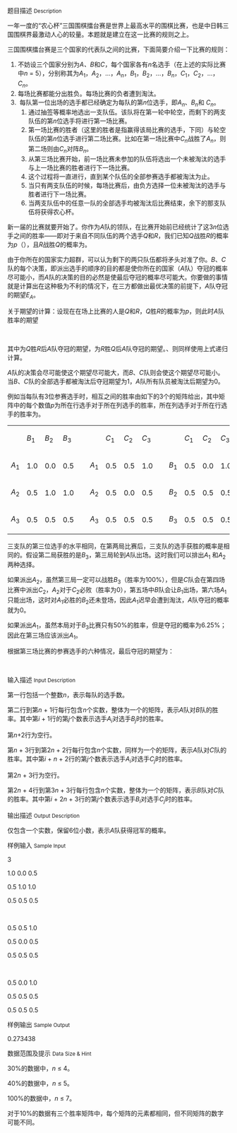 <div class="panel panel-default">
<div class="area-title">
<span>
题目描述
<small>Description</small>
</span></div>
<div class="panel-body">

<p>一年一度的“农心杯”三国围棋擂台赛是世界上最高水平的围棋比赛，也是中日韩三国围棋界最激动人心的较量。本题就是建立在这一比赛的规则之上。</p>
<p>三国围棋擂台赛是三个国家的代表队之间的比赛，下面简要介绍一下比赛的规则：</p>
<ol>
<li>不妨设三个国家分别为<em>A</em><em>、B</em>和<em>C</em>，每个国家各有<em>n</em>名选手（在上述的实际比赛中<em>n</em> = 5），分别称其为<em>A</em><sub>1</sub>，<em>A</em><sub>2</sub>，…，<em>A<sub>n</sub></em>，<em>B</em><sub>1</sub>，<em>B</em><sub>2</sub>，…，<em>B<sub>n</sub></em>，<em>C</em><sub>1</sub>，<em>C</em><sub>2</sub>，…，<em>C<sub>n</sub></em>。</li>
<li>每场比赛都能分出胜负。每场比赛的负者遭到淘汰。</li>
<li> 每队第一位出场的选手都已经确定为每队的第<em>n</em>位选手，即<em>A<sub>n</sub></em>、<em>B<sub>n</sub></em>和 <em>C<sub>n</sub></em>。<ol>
<li>通过抽签等概率地选出一支队伍。该队将在第一轮中轮空，而剩下的两支队伍的第<em>n</em>位选手将进行第一场比赛。</li>
<li>第一场比赛的胜者（这里的胜者是指赢得该局比赛的选手，下同）与轮空队伍的第<em>n</em>位选手进行第二场比赛。比如在第一场比赛中<em>C<sub>n</sub></em>战胜了<em>A<sub>n</sub></em>，则第二场则由<em>C<sub>n</sub></em>对阵<em>B<sub>n</sub></em>。</li>
<li>从第三场比赛开始，前一场比赛未参加的队伍将选出一个未被淘汰的选手与上一场比赛的胜者进行下一场比赛。</li>
<li>这个过程将一直进行，直到某个队伍的全部参赛选手都被淘汰为止。</li>
<li>当只有两支队伍的时候，每场比赛后，由负方选择一位未被淘汰的选手与胜者进行下一场比赛。</li>
<li>当两支队伍中的任意一队的全部选手均被淘汰后比赛结束，余下的那支队伍将获得农心杯。</li>
</ol></li>
</ol>
<p>新一届的比赛就要开始了。你作为<em>A</em>队的领队，在比赛开始前已经统计了这3<em>n</em>位选手之间的胜率——即对于来自不同队伍的两个选手<em>Q</em>和<em>R</em>，我们已知<em>Q</em>战胜<em>R</em>的概率为<em>p</em>（），且<em>R</em>战胜<em>Q</em>的概率为。</p>
<p>由于你所在的国家实力超群，可以认为剩下的两只队伍都将矛头对准了你。<em>B</em>、<em>C</em>队的每个决策，即派出选手的顺序的目的都是使你所在的国家（<em>A</em>队）夺冠的概率尽可能小，而<em>A</em>队的决策的目的必然是使最后夺冠的概率尽可能大。你要做的事情就是计算出在这种极为不利的情况下，在三方都做出最优决策的前提下，<em>A</em>队夺冠的期望<em>E<sub>A</sub></em>。</p>
<p>关于期望的计算：设现在在场上比赛的人是<em>Q</em>和<em>R</em>，<em>Q</em>胜<em>R</em>的概率为<em>p</em>，则此时<em>A</em>队胜率的期望</p>
<p> </p>
<p>其中为<em>Q</em>胜<em>R</em>后<em>A</em>队夺冠的期望，为<em>R</em>胜<em>Q</em>后<em>A</em>队夺冠的期望。、则同样使用上式递归计算。</p>
<p><em>A</em>队的决策会尽可能使这个期望尽可能大，而<em>B</em>、<em>C</em>队则会使这个期望尽可能小。当<em>B</em>、<em>C</em>队的全部选手都被淘汰后夺冠期望为1，<em>A</em>队所有队员被淘汰后期望为0。</p>
<p>例如当每队有3位参赛选手时，相互之间的胜率由如下的3个的矩阵给出，其中矩阵中的每个数值<em>p</em>为所在行选手对于所在列选手的胜率，所在列选手对于所在行选手的胜率为。</p>
<table border="0" cellpadding="0" cellspacing="0">
<tbody>
<tr>
<td width="32">
<p> </p>
</td>
<td width="34">
<p><em>B</em><sub>1</sub></p>
</td>
<td width="34">
<p><em>B</em><sub>2</sub></p>
</td>
<td width="34">
<p><em>B</em><sub>3</sub></p>
</td>
<td valign="top" width="34">
<p> </p>
</td>
<td width="34">
<p> </p>
</td>
<td width="34">
<p><em>C</em><sub>1</sub></p>
</td>
<td width="34">
<p><em>C</em><sub>2</sub></p>
</td>
<td width="34">
<p><em>C</em><sub>3</sub></p>
</td>
<td valign="top" width="34">
<p> </p>
</td>
<td width="34">
<p> </p>
</td>
<td width="34">
<p><em>C</em><sub>1</sub></p>
</td>
<td width="34">
<p><em>C</em><sub>2</sub></p>
</td>
<td width="34">
<p><em>C</em><sub>3</sub></p>
</td>
</tr>
<tr>
<td width="32">
<p><em>A</em><sub>1</sub><em></em></p>
</td>
<td width="34">
<p>1.0</p>
</td>
<td width="34">
<p>0.0</p>
</td>
<td width="34">
<p>0.5</p>
</td>
<td valign="top" width="34">
<p><em> </em></p>
</td>
<td width="34">
<p><em>A</em><sub>1</sub></p>
</td>
<td width="34">
<p>0.5</p>
</td>
<td width="34">
<p>0.5</p>
</td>
<td width="34">
<p>1.0</p>
</td>
<td valign="top" width="34">
<p><em> </em></p>
</td>
<td width="34">
<p><em>B</em><sub>1</sub></p>
</td>
<td width="34">
<p>0.5</p>
</td>
<td width="34">
<p>0.0</p>
</td>
<td width="34">
<p>1.0</p>
</td>
</tr>
<tr>
<td width="32">
<p><em>A</em><sub>2</sub></p>
</td>
<td width="34">
<p>0.5</p>
</td>
<td width="34">
<p>1.0</p>
</td>
<td width="34">
<p>1.0</p>
</td>
<td valign="top" width="34">
<p><em> </em></p>
</td>
<td width="34">
<p><em>A</em><sub>2</sub></p>
</td>
<td width="34">
<p>0.5</p>
</td>
<td width="34">
<p>0.0</p>
</td>
<td width="34">
<p>0.5</p>
</td>
<td valign="top" width="34">
<p><em> </em></p>
</td>
<td width="34">
<p><em>B</em><sub>2</sub></p>
</td>
<td width="34">
<p>0.5</p>
</td>
<td width="34">
<p>0.5</p>
</td>
<td width="34">
<p>0.5</p>
</td>
</tr>
<tr>
<td width="32">
<p><em>A</em><sub>3</sub></p>
</td>
<td width="34">
<p>0.5</p>
</td>
<td width="34">
<p>0.5</p>
</td>
<td width="34">
<p>0.5</p>
</td>
<td valign="top" width="34">
<p><em> </em></p>
</td>
<td width="34">
<p><em>A</em><sub>3</sub></p>
</td>
<td width="34">
<p>0.5</p>
</td>
<td width="34">
<p>0.5</p>
</td>
<td width="34">
<p>0.5</p>
</td>
<td valign="top" width="34">
<p><em> </em></p>
</td>
<td width="34">
<p><em>B</em><sub>3</sub></p>
</td>
<td width="34">
<p>0.5</p>
</td>
<td width="34">
<p>0.5</p>
</td>
<td width="34">
<p>0.5</p>
</td>
</tr>
</tbody>
</table>
<p>三支队的第三位选手的水平相同，在第两局比赛后，三支队的选手获胜的概率是相同的。假设第二局获胜的是<em>B</em><sub>3</sub>，第三局轮到<em>A</em>队出场。这时我们可以排出<em>A</em><sub>1</sub><em> </em>和<em>A</em><sub>2</sub>两种选择。</p>
<p>如果派出<em>A</em><sub>2</sub>，虽然第三局一定可以战胜<em>B</em><sub>3</sub>（胜率为100%），但是<em>C</em>队会在第四场比赛中派出<em>C</em><sub>2</sub>，<em>A</em><sub>2</sub>对于<em>C</em><sub>2</sub>必败（胜率为0），第五场中<em>B</em>队会让<em>B</em><sub>1</sub>出场，第六场<em>A</em><sub>1</sub>只能出场，这时对<em>A</em><sub>1</sub>必胜的<em>B</em><sub>2</sub>还未登场，因此<em>A</em><sub>1</sub>迟早会遭到淘汰，<em>A</em>队夺冠的概率就为0。</p>
<p>如果派出<em>A</em><sub>1</sub>，虽然本局对于<em>B</em><sub>3</sub>比赛只有50%的胜率，但是夺冠的概率为6.25%；因此在第三场应该派出<em>A</em><sub>1</sub>。</p>
<p>根据第三场比赛的参赛选手的六种情况，最后夺冠的期望为：</p>
<p> </p>

</div>
</div>

<div class="panel panel-default">
<div class="area-title">
<span>
输入描述
<small>Input Description</small>
</span></div>
<div class="panel-body">
<p>第一行包括一个整数<em>n</em>，表示每队的选手数。</p>
<p>第二行到第<em>n</em> + 1行每行包含<em>n</em>个实数，整体为一个的矩阵，表示<em>A</em>队对<em>B</em>队的胜率。其中第<em>i</em> + 1行的第<em>j</em>个数表示选手<em>A<sub>i</sub></em>对选手<em>B<sub>j</sub></em>时的胜率。</p>
<p>第<em>n</em>+2行为空行。</p>
<p>第<em>n</em> + 3行到第2<em>n</em> + 2行每行包含<em>n</em>个实数，同样为一个的矩阵，表示<em>A</em>队对<em>C</em>队的胜率。其中第<em>i</em> + <em>n</em> + 2行的第<em>j</em>个数表示选手<em>A<sub>i</sub></em>对选手<em>C<sub>j</sub></em>时的胜率。</p>
<p>第2<em>n</em> + 3行为空行。</p>
<p>第2<em>n</em> + 4行到第3<em>n</em> + 3行每行包含<em>n</em>个实数，整体为一个的矩阵，表示<em>B</em>队对<em>C</em>队的胜率。其中第<em>i</em> + 2<em>n</em> + 3行的第<em>j</em>个数表示选手<em>B<sub>i</sub></em>对选手<em>C<sub>j</sub></em>时的胜率。</p>

</div>
</div>
<div  class="panel panel-default">
<div class="area-title">
<span>
输出描述
<small>Output Description</small>
</span></div>
<div class="panel-body">

<p class="NOI">仅包含一个实数，保留6位小数，表示<em>A</em>队获得冠军的概率。</p>

</div>
</div>


<div class="panel panel-default">
<div class="area-title">
<span>
样例输入
<small>Sample Input</small>
</span></div>
<div class="panel-body">
<p><span>3</span></p>
<p><span>1.0 0.0 0.5</span></p>
<p><span>0.5 1.0 1.0</span></p>
<p><span>0.5 0.5 0.5</span></p>
<p><span> </span></p>
<p><span>0.5 0.5 1.0</span></p>
<p><span>0.5 0.0 0.5</span></p>
<p><span>0.5 0.5 0.5</span></p>
<p><span> </span></p>
<p><span>0.5 0.0 1.0</span></p>
<p><span>0.5 0.5 0.5</span></p>
<p><span>0.5 0.5 0.5 </span></p>

</div>
</div>

<div class="panel panel-default">
<div class="area-title">
<span>
样例输出
<small>Sample Output</small>
</span></div>
<div class="panel-body">
<p><span>0.273438</span></p>

</div>
</div>

<div class="panel panel-default">
<div class="area-title">
<span>
数据范围及提示
<small>Data Size & Hint</small>
</span></div>
<div class="panel-body">
<p>30%的数据中，<em>n</em> ≤ 4。</p>
<p>40%的数据中，<em>n</em> ≤ 5。</p>
<p>100%的数据中，<em>n</em> ≤ 7。</p>
<p>对于10%的数据有三个胜率矩阵中，每个矩阵的元素都相同，但不同矩阵的数字可能不同。</p>
<p> </p>
</div>
</div>